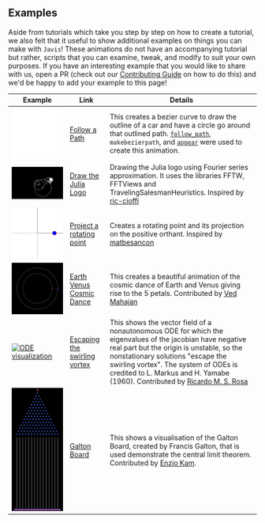 ## Examples

Aside from tutorials which take you step by step on how to create a tutorial, we also felt that it useful to show additional examples on things you can make with `Javis`!
These animations do not have an accompanying tutorial but rather, scripts that you can examine, tweak, and modify to suit your own purposes.
If you have an interesting example that you would like to share with us, open a PR (check out our [Contributing Guide](contributing.md) on how to do this) and we'd be happy to add your example to this page!

| Example                            | Link                                                                                               | Details                                                                                                                                                                                                                    |
|------------------------------------|----------------------------------------------------------------------------------------------------------------------------------------------------------------------------------------|-----------------------------------------------------------------------------------------------------------------------------------------------------------------------------------------------------------------------------------------------------------------------------------------------------------------|
| [![Follow path](assets/follow_bezier_path.gif)](assets/follow_bezier_path.gif) | [Follow a Path](https://github.com/Wikunia/Javis.jl/blob/master/examples/follow_path.jl) | This creates a bezier curve to draw the outline of a car and have a circle go around that outlined path. [`follow_path`](@ref), `makebezierpath`, and [`appear`](@ref) were used to create this animation. |
| [![Julia logo using fourier series](assets/julia_logo_dft.gif)](assets/julia_logo_dft.gif) | [Draw the Julia Logo](https://github.com/Wikunia/Javis.jl/blob/master/examples/fourier.jl) | Drawing the Julia logo using Fourier series approximation. It uses the libraries FFTW, FFTViews and TravelingSalesmanHeuristics. Inspired by [ric-cioffi](https://github.com/ric-cioffi) |
| [![Projection of a rotating point](assets/circle_projection.gif)](assets/circle_projection.gif) | [Project a rotating point](https://github.com/Wikunia/Javis.jl/blob/master/examples/projection.jl) | Creates a rotating point and its projection on the positive orthant. Inspired by [matbesancon](https://github.com/matbesancon) |
| [![Cosmic dance of earth and venus](assets/cosmic_dance.gif)](assets/cosmic_dance.gif) | [Earth Venus Cosmic Dance](https://github.com/Wikunia/Javis.jl/blob/master/examples/cosmic_dance.jl) | This creates a beautiful animation of the cosmic dance of Earth and Venus giving rise to the 5 petals. Contributed by [Ved Mahajan](https://github.com/Ved-Mahajan)
| [![ODE visualization](assets/escaping_the_swirling_vortex.gif)](assets/escaping_the_swirling_vortex.gif) | [Escaping the swirling vortex](https://github.com/Wikunia/Javis.jl/blob/master/examples/escaping_the_swirling_vortex.jl) | This shows the vector field of a nonautonomous ODE for which the eigenvalues of the jacobian have negative real part but the origin is unstable, so the nonstationary solutions "escape the swirling vortex". The system of ODEs is credited to L. Markus and H. Yamabe (1960). Contributed by [Ricardo M. S. Rosa](https://github.com/rmsrosa) |
| [![Galton board](assets/galton.gif)](assets/galton.gif) | [Galton Board](https://github.com/Wikunia/Javis.jl/blob/master/examples/galton.jl) | This shows a visualisation of the Galton Board, created by Francis Galton, that is used demonstrate the central limit theorem. Contributed by [Enzio Kam](https://github.com/EnzioKam).
